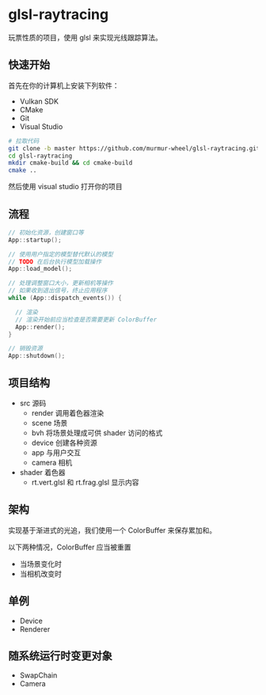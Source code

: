 # glsl-raytracing

玩票性质的项目，使用 glsl 来实现光线跟踪算法。

## 快速开始

首先在你的计算机上安装下列软件：

- Vulkan SDK
- CMake
- Git
- Visual Studio

```bash
# 拉取代码
git clone -b master https://github.com/murmur-wheel/glsl-raytracing.git
cd glsl-raytracing
mkdir cmake-build && cd cmake-build
cmake ..
```

然后使用 visual studio 打开你的项目

## 流程

```cpp
// 初始化资源，创建窗口等
App::startup(); 

// 使用用户指定的模型替代默认的模型
// TODO 在后台执行模型加载操作
App::load_model();

// 处理调整窗口大小，更新相机等操作
// 如果收到退出信号，终止应用程序
while (App::dispatch_events()) { 

  // 渲染
  // 渲染开始前应当检查是否需要更新 ColorBuffer
  App::render(); 
}

// 销毁资源
App::shutdown(); 
```

## 项目结构

- src 源码
  - render 调用着色器渲染
  - scene 场景
  - bvh 将场景处理成可供 shader 访问的格式
  - device 创建各种资源
  - app 与用户交互
  - camera 相机
- shader 着色器
  - rt.vert.glsl 和 rt.frag.glsl 显示内容

## 架构

实现基于渐进式的光追，我们使用一个 ColorBuffer 来保存累加和。

以下两种情况，ColorBuffer 应当被重置

- 当场景变化时
- 当相机改变时

## 单例

- Device
- Renderer

## 随系统运行时变更对象

- SwapChain
- Camera
